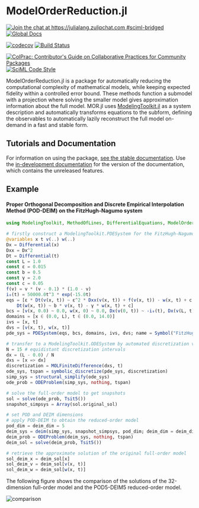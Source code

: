 # ModelOrderReduction.jl

[![Join the chat at https://julialang.zulipchat.com #sciml-bridged](https://img.shields.io/static/v1?label=Zulip&message=chat&color=9558b2&labelColor=389826)](https://julialang.zulipchat.com/#narrow/stream/279055-sciml-bridged)
[![Global Docs](https://img.shields.io/badge/docs-SciML-blue.svg)](https://docs.sciml.ai/ModelOrderReduction/stable/)

[![codecov](https://codecov.io/gh/SciML/ModelOrderReduction.jl/branch/main/graph/badge.svg)](https://codecov.io/gh/SciML/ModelOrderReduction.jl)
[![Build Status](https://github.com/SciML/ModelOrderReduction.jl/workflows/CI/badge.svg)](https://github.com/SciML/ModelOrderReduction.jl/actions?query=workflow%3ACI)

[![ColPrac: Contributor's Guide on Collaborative Practices for Community Packages](https://img.shields.io/badge/ColPrac-Contributor%27s%20Guide-blueviolet)](https://github.com/SciML/ColPrac)
[![SciML Code Style](https://img.shields.io/static/v1?label=code%20style&message=SciML&color=9558b2&labelColor=389826)](https://github.com/SciML/SciMLStyle)

ModelOrderReduction.jl is a package for automatically reducing the computational complexity
of mathematical models, while keeping expected fidelity within a controlled error bound.
These methods function a submodel with a projection
where solving the smaller model gives approximation information about the full model.
MOR.jl uses [ModelingToolkit.jl](https://docs.sciml.ai/ModelingToolkit/stable/)
as a system description and automatically transforms equations
to the subform, defining the observables to automatically lazily reconstruct the full
model on-demand in a fast and stable form.

## Tutorials and Documentation

For information on using the package,
[see the stable documentation](https://docs.sciml.ai/ModelOrderReduction/stable/). Use the
[in-development documentation](https://docs.sciml.ai/ModelOrderReduction/dev/) for the version of
the documentation, which contains the unreleased features.

## Example

#### Proper Orthogonal Decomposition and Discrete Empirical Interpolation Method (POD-DEIM) on the FitzHugh-Nagumo system

```julia
using ModelingToolkit, MethodOfLines, DifferentialEquations, ModelOrderReduction

# firstly construct a ModelingToolkit.PDESystem for the FitzHugh-Nagumo model
@variables x t v(..) w(..)
Dx = Differential(x)
Dxx = Dx^2
Dt = Differential(t)
const L = 1.0
const ε = 0.015
const b = 0.5
const γ = 2.0
const c = 0.05
f(v) = v * (v - 0.1) * (1.0 - v)
i₀(t) = 50000.0t^3 * exp(-15.0t)
eqs = [ε * Dt(v(x, t)) ~ ε^2 * Dxx(v(x, t)) + f(v(x, t)) - w(x, t) + c,
    Dt(w(x, t)) ~ b * v(x, t) - γ * w(x, t) + c]
bcs = [v(x, 0.0) ~ 0.0, w(x, 0) ~ 0.0, Dx(v(0, t)) ~ -i₀(t), Dx(v(L, t)) ~ 0.0]
domains = [x ∈ (0.0, L), t ∈ (0.0, 14.0)]
ivs = [x, t]
dvs = [v(x, t), w(x, t)]
pde_sys = PDESystem(eqs, bcs, domains, ivs, dvs; name = Symbol("FitzHugh-Nagumo"))

# transfer to a ModelingToolkit.ODESystem by automated discretization via MethodOfLines
N = 15 # equidistant discretization intervals
dx = (L - 0.0) / N
dxs = [x => dx]
discretization = MOLFiniteDifference(dxs, t)
ode_sys, tspan = symbolic_discretize(pde_sys, discretization)
simp_sys = structural_simplify(ode_sys)
ode_prob = ODEProblem(simp_sys, nothing, tspan)

# solve the full-order model to get snapshots
sol = solve(ode_prob, Tsit5())
snapshot_simpsys = Array(sol.original_sol)

# set POD and DEIM dimensions
# apply POD-DEIM to obtain the reduced-order model
pod_dim = deim_dim = 5
deim_sys = deim(simp_sys, snapshot_simpsys, pod_dim; deim_dim = deim_dim)
deim_prob = ODEProblem(deim_sys, nothing, tspan)
deim_sol = solve(deim_prob, Tsit5())

# retrieve the approximate solution of the original full-order model
sol_deim_x = deim_sol[x]
sol_deim_v = deim_sol[v(x, t)]
sol_deim_w = deim_sol[w(x, t)]
```

The following figure shows the comparison of the solutions of the 32-dimension full-order model and the POD5-DEIM5 reduced-order model.

![comparison](https://user-images.githubusercontent.com/45696147/195765614-df9092a2-4fca-4602-bb15-81e65b2b572e.svg)
